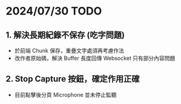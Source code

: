 # 2024/07/30 TODO

## 1. 解決長期紀錄不保存 (吃字問題)
- 於前端 Chunk 保存，重疊文字處須再考慮作法
- 改作者原始碼，解決 Buffer 長度回傳 Websocket 只有部分內容問題

## 2. Stop Capture 按鈕，確定作用正確
- 目前點擊後分頁 Microphone 並未停止監聽
